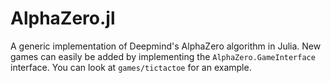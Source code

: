 # AlphaZero.jl

A generic implementation of Deepmind's AlphaZero algorithm in Julia.
New games can easily be added by implementing the `AlphaZero.GameInterface`
interface. You can look at `games/tictactoe` for an example.
